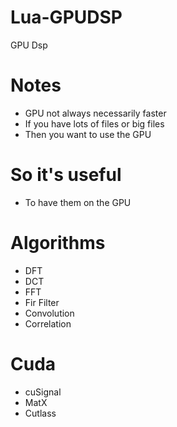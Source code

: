 # Lua-GPUDSP
GPU Dsp

# Notes
* GPU not always necessarily faster
* If you have lots of files or big files
* Then you want to use the GPU

# So it's useful
* To have them on the GPU


# Algorithms
* DFT
* DCT
* FFT
* Fir Filter
* Convolution
* Correlation

# Cuda
* cuSignal
* MatX
* Cutlass
 

